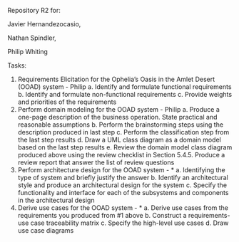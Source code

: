 Repository R2 for:

Javier Hernandezocasio,

Nathan Spindler,

Philip Whiting

Tasks:
1. Requirements Elicitation for the Ophelia’s Oasis in the Amlet Desert (OOAD) system - Philip
  a. Identify and formulate functional requirements
  b. Identify and formulate non-functional requirements
  c. Provide weights and priorities of the requirements
2. Perform domain modeling for the OOAD system - Philip
  a. Produce a one-page description of the business operation. State practical and reasonable assumptions
  b. Perform the brainstorming steps using the description produced in last step
  c. Perform the classification step from the last step results
  d. Draw a UML class diagram as a domain model based on the last step results
  e. Review the domain model class diagram produced above using the review checklist in Section 5.4.5. Produce a review report that answer the list of review questions
3. Perform architecture design for the OOAD system - *
  a. Identifying the type of system and briefly justify the answer
  b. Identify an architectural style and produce an architectural design for the system
  c. Specify the functionality and interface for each of the subsystems and components in the architectural design
4. Derive use cases for the OOAD system - *
  a. Derive use cases from the requirements you produced from #1 above
  b. Construct a requirements-use case traceability matrix
  c. Specify the high-level use cases
  d. Draw use case diagrams


